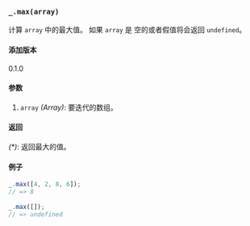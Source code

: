 ### `_.max(array)`[​](#_maxarray "_maxarray的直接链接")

计算 `array` 中的最大值。 如果 `array` 是 空的或者假值将会返回 `undefined`。

#### 添加版本

0.1.0

#### 参数

1.  `array` _(Array)_: 要迭代的数组。

#### 返回

_(\*)_: 返回最大的值。

#### 例子

```js
_.max([4, 2, 8, 6]);
// => 8
 
_.max([]);
// => undefined

```